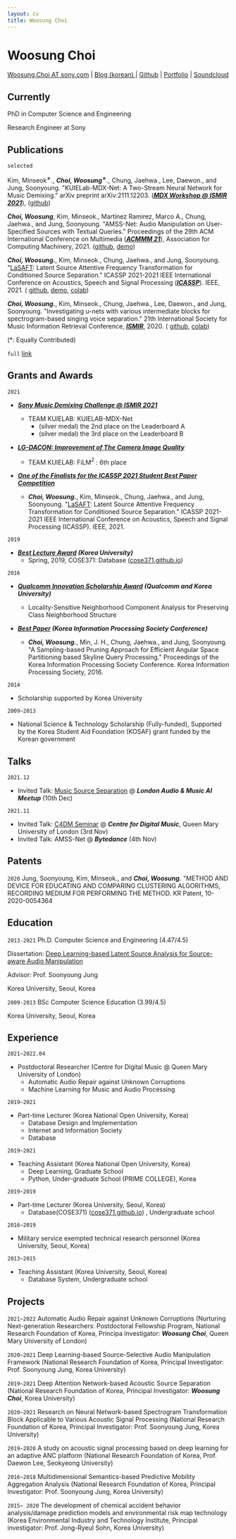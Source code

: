 ```yaml
---
layout: cv 
title: Woosung Choi
---
```

# Woosung Choi

<div id="webaddress">
<a href="Woosung.Choi@sony.com">Woosung.Choi AT sony.com</a>
| <a href="https://ws-choi.github.io/blog-kor">Blog (korean) </a>
| <a href="https://github.com/ws-choi">Github</a>
| <a href="https://ws-choi.github.io/dissertation-slide/">Portfolio</a>
| <a href="https://soundcloud.com/choi-hn">Soundcloud</a>
    
</div>

## Currently

PhD in Computer Science and Engineering

Research Engineer at Sony 

## Publications

`selected`

Kim, Minseok${}^{∗}$., ***Choi, Woosung***${}^{∗}$., Chung, Jaehwa., Lee, Daewon., and Jung, Soonyoung. "KUIELab-MDX-Net: A Two-Stream Neural Network for Music Demixing." arXiv preprint arXiv:2111.12203. (***[MDX Workshop @ ISMIR 2021](https://mdx-workshop.github.io/)***), ([github](https://github.com/kuielab/mdx-net))


***Choi, Woosung***, Kim, Minseok., Martinez Ramirez, Marco A., Chung, Jaehwa., and Jung, Soonyoung. "AMSS-Net: Audio Manipulation on User-Specified Sources with Textual Queries." Proceedings of the 29th ACM International Conference on Multimedia (***[ACMMM 21](https://dl.acm.org/doi/10.1145/3474085.3475323)***), Association for Computing Machinery, 2021. ([github](https://github.com/kuielab/AMSS-Net), [demo](https://kuielab.github.io/AMSS-Net/)) 


***Choi, Woosung.***, Kim, Minseok., Chung, Jaehwa., and Jung, Soonyoung. "[LaSAFT](https://paperswithcode.com/paper/lasaft-latent-source-attentive-frequency): Latent Source Attentive Frequency Transformation for Conditioned Source Separation." ICASSP 2021-2021 IEEE International Conference on Acoustics, Speech and Signal Processing (***[ICASSP](https://2021.ieeeicassp.org/)***). IEEE, 2021. ( [github](https://github.com/ws-choi/Conditioned-Source-Separation-LaSAFT), [demo](http://lasaft.github.io/), [colab](https://colab.research.google.com/github/ws-choi/Conditioned-Source-Separation-LaSAFT/blob/main/colab_demo/LaSAFT_with_GPoCM_Stella_Jang_Example.ipynb)) 


***Choi, Woosung.***, Kim, Minseok., Chung, Jaehwa., Lee, Daewon., and Jung, Soonyoung. "Investigating u-nets with various intermediate blocks for spectrogram-based singing voice separation." 21th International Society for Music Information Retrieval Conference, ***[ISMIR](https://program.ismir2020.net/poster_2-04.html)***, 2020. ( [github](https://github.com/ws-choi/ISMIR2020_U_Nets_SVS), [colab](https://colab.research.google.com/github/ws-choi/ISMIR2020_U_Nets_SVS/blob/master/colab_demo/TFC_TDF_Net_Large.ipynb))


(*: Equally Contributed)

`full`
[link](https://scholar.google.com/citations?user=zVirpHQAAAAJ)

## Grants and Awards

`2021`
- ***[Sony Music Demixing Challenge @ ISMIR 2021](https://github.com/kuielab/mdx-net)***
    - TEAM KUIELAB: KUIELAB-MDX-Net
        - (silver medal) the 2nd place on the Leaderboard A
        - (silver medal) the 3rd place on the Leaderboard B 
- ***[LG-DACON: Improvement of The Camera Image Quality](https://dacon.io/competitions/official/235746/overview/description)***
    - TEAM KUIELAB: FiLM${}^2$ : 6th place

- ***[One of the Finalists for the ICASSP 2021 Student Best Paper Competition](https://ieeexplore.ieee.org/document/9413896/)***
    - ***Choi, Woosung.***, Kim, Minseok., Chung, Jaehwa., and Jung, Soonyoung. "[LaSAFT](https://paperswithcode.com/paper/lasaft-latent-source-attentive-frequency): Latent Source Attentive Frequency Transformation for Conditioned Source Separation." ICASSP 2021-2021 IEEE International Conference on Acoustics, Speech and Signal Processing (ICASSP). IEEE, 2021. 

`2019`
- ***[Best Lecture Award](https://www.korea.ac.kr/cop/bestLecture/bestLectureList.do?siteId=university#) (Korea University)***
    - Spring, 2019, COSE371: Database ([cose371.github.io](https://cose371.github.io/))

`2016`
- ***[Qualcomm Innovation Scholarship Award](https://1drv.ms/p/s!AszT-SZB_jBylxqwb5M7jddIE9Tk?e=6dOqAG) (Qualcomm and Korea University)***
    - Locality-Sensitive Neighborhood Component Analysis for Preserving Class Neighborhood Structure

- ***[Best Paper](https://www.researchgate.net/publication/316336290_An_Efficient_Angular_Space_Partitioning_Based_Skyline_Query_Processing_Using_Sampling-Based_Pruning) (Korea Information Processing Society Conference)***
    - ***Choi, Woosung.***, Min, J. H., Chung, Jaehwa., and Jung, Soonyoung. "A Sampling-based Pruning Approach for Efficient Angular Space Partitioning based Skyline Query Processing." Proceedings of the Korea Information Processing Society Conference. Korea Information Processing Society, 2016.

`2014`
- Scholarship supported by Korea University

`2009~2013`
- National Science & Technology Scholarship (Fully-funded), Supported by the Korea Student Aid Foundation (KOSAF) grant funded by the Korean government

## Talks

`2021.12` 
- Invited Talk: [Music Source Separation](https://www.meetup.com/London-Audio-and-Music-AI-Meetup/events/282385284/?fbclid=IwAR35-6B9QC7zv1KNj_t1EfG4jcLVWaPjfKSgoWnQc2ThRZKzyT4uIdy2EIA) @ ***London Audio & Music AI Meetup*** (10th Dec)

`2021.11` 
- Invited Talk: [C4DM Seminar](https://c4dm.eecs.qmul.ac.uk/news/news.2021-11-03.C4DM_Seminar_-_Woosung_Choi_-_Audio_Manipulation_on_User-Specified_Sources_with_Textual_Queries_(Video_Available).html) @ ***Centre for Digital Music***, Queen Mary University of London (3rd Nov)
- Invited Talk: AMSS-Net @ ***Bytedance*** (4th Nov)

## Patents

`2020`
Jung, Soonyoung, Kim, Minseok., and ***Choi, Woosung.*** "METHOD AND DEVICE FOR EDUCATING AND COMPARING CLUSTERING ALGORITHMS, RECORDING MEDIUM FOR PERFORMING THE METHOD. KR Patent, 10-2020-0054364


## Education


`2013-2021`
Ph.D. Computer Science and Engineering (4.47/4.5)

Dissertation: [Deep Learning-based Latent Source Analysis for Source-aware Audio Manipulation](assets/dissertation.pdf)

Advisor: Prof. Soonyoung Jung

Korea University, Seoul, Korea


`2009-2013`
BSc Computer Science Education (3.99/4.5)

Korea University, Seoul, Korea


## Experience

`2021~2022.04` 
- Postdoctoral Researcher (Centre for Digital Music @ Queen Mary University of London)
    - Automatic Audio Repair against Unknown Corruptions
    - Machine Learning for Music and Audio Processing

`2019~2021` 
- Part-time Lecturer (Korea National Open University, Korea)
    - Database Design and Implementation
    - Internet and Information Society
    - Database

`2019~2021`
- Teaching Assistant (Korea National Open University, Korea)
    - Deep Learning, Graduate School
    - Python, Under-graduate School (PRIME COLLEGE), Korea

`2019~2019` 
- Part-time Lecturer (Korea University, Seoul, Korea)
    - Database(COSE371) ([cose371.github.io](https://cose371.github.io/)) , Undergraduate school

`2016~2019`
- Military service exempted technical research personnel (Korea University, Seoul, Korea)

`2013~2015`
- Teaching Assistant (Korea University, Seoul, Korea)
    - Database System, Undergraduate school


## Projects

`2021~2022`
Automatic Audio Repair against Unknown Corruptions (Nurturing Next-generation Researchers: Postdoctoral Fellowship Program, National Research Foundation of Korea, Principa Investigator: ***Woosung Choi***, Queen Mary University of London)

`2020~2021`
Deep Learning-based Source-Selective Audio Manipulation Framework (National Research Foundation of Korea, Principal Investigator: Prof. Soonyoung Jung, Korea University)

`2019~2021`
Deep Attention Network-based Acoustic Source Separation (National Research Foundation of Korea, Principal Investigator: ***Woosung Choi***, Korea University)

`2020~2021`
Research on Neural Network-based Spectrogram Transformation Block Applicable to Various Acoustic Signal Processing (National Research Foundation of Korea, Principal Investigator: Prof. Soonyoung Jung, Korea University)

`2019~2020`
A study on acoustic signal processing based on deep learning for an adaptive ANC platform (National Research Foundation of Korea, Prof. Daewon Lee, Seokyeong University)

`2016~2018`
Multidimensional Semantics-based Predictive Mobility Aggregation Analysis (National Research Foundation of Korea, Principal Investigator: Prof. Soonyoung Jung, Korea University)

`2015~ 2020`
The development of chemical accident behavior analysis/damage prediction models and environmental risk map technology (Korea Environmental Industry and Technology
Institute, Principal investigator: Prof. Jong-Ryeul Sohn, Korea University)

<!-- ### Footer

Last updated: Nov 2021 -->


